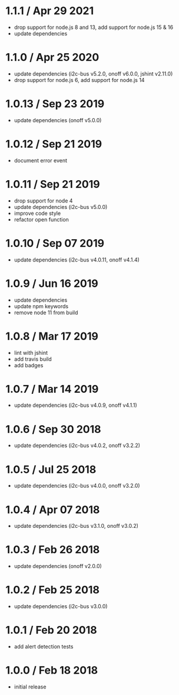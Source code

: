 1.1.1 / Apr 29 2021
===================
  * drop support for node.js 8 and 13, add support for node.js 15 & 16
  * update dependencies

1.1.0 / Apr 25 2020
===================
  * update dependencies (i2c-bus v5.2.0, onoff v6.0.0, jshint v2.11.0)
  * drop support for node.js 6, add support for node.js 14

1.0.13 / Sep 23 2019
====================
  * update dependencies (onoff v5.0.0)

1.0.12 / Sep 21 2019
====================
  * document error event

1.0.11 / Sep 21 2019
====================
  * drop support for node 4
  * update dependencies (i2c-bus v5.0.0)
  * improve code style
  * refactor open function

1.0.10 / Sep 07 2019
====================
  * update dependencies (i2c-bus v4.0.11, onoff v4.1.4)

1.0.9 / Jun 16 2019
===================
  * update dependencies
  * update npm keywords
  * remove node 11 from build

1.0.8 / Mar 17 2019
===================
  * lint with jshint
  * add travis build
  * add badges

1.0.7 / Mar 14 2019
===================

  * update dependencies (i2c-bus v4.0.9, onoff v4.1.1)

1.0.6 / Sep 30 2018
===================

  * update dependencies (i2c-bus v4.0.2, onoff v3.2.2)

1.0.5 / Jul 25 2018
===================

  * update dependencies (i2c-bus v4.0.0, onoff v3.2.0)

1.0.4 / Apr 07 2018
===================

  * update dependencies (i2c-bus v3.1.0, onoff v3.0.2)

1.0.3 / Feb 26 2018
===================

  * update dependencies (onoff v2.0.0)

1.0.2 / Feb 25 2018
===================

  * update dependencies (i2c-bus v3.0.0)

1.0.1 / Feb 20 2018
===================

  * add alert detection tests

1.0.0 / Feb 18 2018
===================

  * initial release

